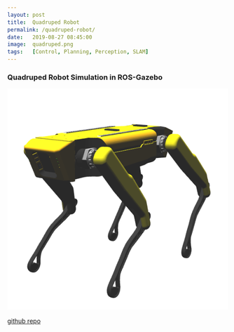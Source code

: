 ```yaml
---
layout: post
title:  Quadruped Robot
permalink: /quadruped-robot/
date:   2019-08-27 08:45:00
image:  quadruped.png
tags:   [Control, Planning, Perception, SLAM]
---
```

### Quadruped Robot Simulation in ROS-Gazebo

![robot dog](../img/quadruped.png)

[github repo](https://github.com/ashwath-karthikeyan/quadruped-robot.git)